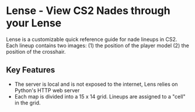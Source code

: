 # Lense - View CS2 Nades through your Lense

Lense is a customizable quick reference guide for nade lineups in CS2. Each lineup contains two images: (1) the position of the player model (2) the position of the crosshair.

## Key Features
* The server is local and is not exposed to the internet, Lens relies on Python's HTTP web server
* Each map is divided into a 15 x 14 grid. Lineups are assigned to a "cell" in the grid.
